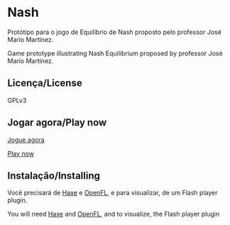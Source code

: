 # Nash

Protótipo para o jogo de Equilíbrio de Nash proposto pelo professor José Mario
Martínez.

Game prototype illustrating Nash Equilibrium proposed by professor José Mario
Martínez.

## Licença/License

GPLv3

## Jogar agora/Play now

[Jogue agora](http://abelsiqueira.github.io/nash)

[Play now](http://abelsiqueira.github.io/nash)

## Instalação/Installing

Você precisará de [Haxe](http://haxe.org/) e [OpenFL](http://www.openfl.org/), e
para visualizar, de um Flash player plugin.

You will need [Haxe](http://haxe.org/) and [OpenFL](http://www.openfl.org/), 
and to visualize, the Flash player plugin

